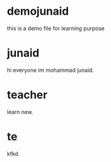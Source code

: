 # demojunaid
this is a demo file for learning purpose

# junaid
hi everyone im mohammad junaid.
# teacher 
learn new.

# te
kfkd.

